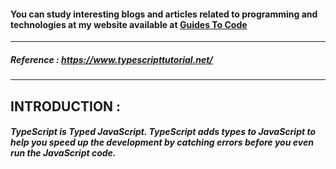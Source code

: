 #### You can study interesting blogs and articles related to programming and technologies at my website available at [Guides To Code](https://www.guidestocode.com)
_________________________________________________________________________________________

##### Reference : https://www.typescripttutorial.net/
_________________________________________________________________________________________
## INTRODUCTION :
   ##### TypeScript is Typed JavaScript. TypeScript adds types to JavaScript to help you speed up the development by catching errors before you even run the JavaScript code.

###   
